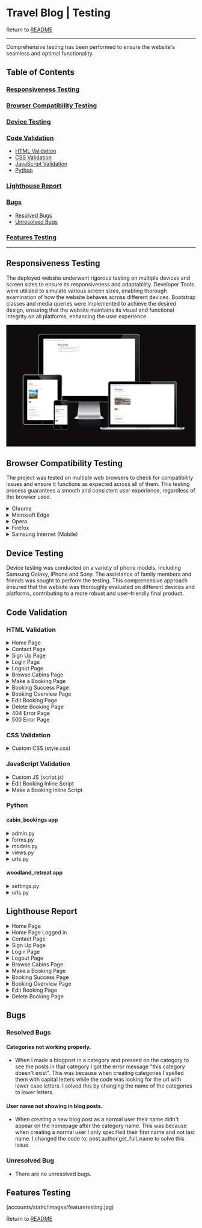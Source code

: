 # Travel Blog | Testing

Return to [README](README.md)
- - -
Comprehensive testing has been performed to ensure the website's seamless and optimal functionality.

## Table of Contents
### [Responsiveness Testing](#responsiveness-testing-1)
### [Browser Compatibility Testing](#browser-compatibility-testing-1)
### [Device Testing](#device-testing-1)
### [Code Validation](#code-validation-1)
* [HTML Validation](#html-validation)
* [CSS Validation](#css-validation)
* [JavaScript Validation](#javascript-validation)
* [Python](#python)
### [Lighthouse Report](#lighthouse-report-1)
### [Bugs](#bugs-1)
* [Resolved Bugs](#resolved-bugs)
* [Unresolved Bugs](#unresolved-bug)
### [Features Testing](#features-testing-1)
---

## Responsiveness Testing

The deployed website underwent rigorous testing on multiple devices and screen sizes to ensure its responsiveness and adaptability. Developer Tools were utilized to simulate various screen sizes, enabling thorough examination of how the website behaves across different devices. Bootstrap classes and media queries were implemented to achieve the desired design, ensuring that the website maintains its visual and functional integrity on all platforms, enhancing the user experience.

![Am I Responsive](accounts/static/images/responsive.jpg)

## Browser Compatibility Testing

The project was tested on multiple web browsers to check for compatibility issues and ensure it functions as expected across all of them. This testing process guarantees a smooth and consistent user experience, regardless of the browser used.

<details>
<summary> Chrome
</summary>

![Chrome](accounts/static/images/chrome.jpg)
</details>

<details>
<summary> Microsoft Edge
</summary>

![Microsoft Edge](accounts/static/images/edge.jpg)
</details>

<details>
<summary> Opera
</summary>

![Opera](accounts/static/images/opera.jpg)
</details>

<details>
<summary> Firefox
</summary>

![Firefox](accounts/static/images/firefox.jpg)
</details>

<details>
<summary> Samsung Internet (Mobile)
</summary>

![Samsung Internet Mobile](accounts/static/images/mobile.jpg)
</details>

## Device Testing

Device testing was conducted on a variety of phone models, including Samsung Galaxy, iPhone and Sony. The assistance of family members and friends was sought to perform the testing. This comprehensive approach ensured that the website was thoroughly evaluated on different devices and platforms, contributing to a more robust and user-friendly final product.

## Code Validation

### HTML Validation

<details>
<summary> Home Page
</summary>

![Home Page](documentation/validation/home-html-validation.PNG)
</details>

<details>
<summary> Contact Page
</summary>

![Contact Page](documentation/validation/contact-html-validation.PNG)
</details>

<details>
<summary> Sign Up Page
</summary>

![Sign Up Page](documentation/validation/sign-up-html-validation.PNG)
</details>

<details>
<summary> Login Page
</summary>

![Login Page](documentation/validation/login-html-validation.PNG)
</details>

<details>
<summary> Logout Page
</summary>

![Logout Page](documentation/validation/logout-html-validation.PNG)
</details>

<details>
<summary> Browse Cabins Page
</summary>

![Browse Cabins Page](documentation/validation/cabin-booking-html-validation.PNG)
</details>

<details>
<summary> Make a Booking Page
</summary>

![Make a Booking Page](documentation/validation/make-booking-html-validation.PNG)
</details>

<details>
<summary> Booking Success Page
</summary>

![Booking Success Page](documentation/validation/booking-successful-html-validation.PNG)
</details>

<details>
<summary> Booking Overview Page
</summary>

![Booking Overview Page](documentation/validation/booking-overview-html-validation.PNG)
</details>

<details>
<summary> Edit Booking Page
</summary>

![Edit Booking Page](documentation/validation/edit-booking-html-validation.PNG)
</details>

<details>
<summary> Delete Booking Page
</summary>

![Delete Booking Page](documentation/validation/delete-booking-html-validation.PNG)
</details>

<details>
<summary> 404 Error Page
</summary>

![404 Error Page](documentation/validation/404-html-validation.PNG)
</details>

<details>
<summary> 500 Error Page
</summary>

![500 Error Page](documentation/validation/500-page-html-validation.PNG)
</details>

### CSS Validation

<details>
<summary> Custom CSS (style.css)
</summary>

![Custom CSS (style.css)](documentation/validation/css-validation.PNG)
</details>

### JavaScript Validation

<details>
<summary> Custom JS (script.js)
</summary>

![Custom JS (script.js)](documentation/validation/js-validation.PNG)
</details>

<details>
<summary> Edit Booking Inline Script
</summary>

![Edit Booking Inline Script](documentation/validation/edit-booking-js-validation.PNG)
</details>

<details>
<summary> Make a Booking Inline Script
</summary>

![Make a Booking Inline Script](documentation/validation/my-booking-js-validation.PNG)
</details>

### Python

#### cabin_bookings app

<details>
<summary> admin.py
</summary>

![admin.py](documentation/validation/admin-python-validation.PNG)
</details>

<details>
<summary> forms.py
</summary>

![forms.py](documentation/validation/forms-python-validation.PNG)
</details>

<details>
<summary> models.py
</summary>

![models.py](documentation/validation/models-python-validation.PNG)
</details>

<details>
<summary> views.py
</summary>

![views.py](documentation/validation/views-python-validation.PNG)
</details>

<details>
<summary> urls.py
</summary>

![urls.py](documentation/validation/urls-python-validation.PNG)
</details>

#### woodland_retreat app

<details>
<summary> settings.py
</summary>

![settings.py](documentation/validation/settings-python-validation.PNG)
</details>

<details>
<summary> urls.py
</summary>

![urls.py](documentation/validation/urls-woodland-python-validation.PNG)
</details>

## Lighthouse Report

<details>
<summary> Home Page
</summary>

![Home Page](documentation/lighthouse_report/home-lighthouse.PNG)
</details>

<details>
<summary> Home Page Logged in
</summary>

![Home Page Logged in](documentation/lighthouse_report/home-logged-lighthouse.PNG)
</details>

<details>
<summary> Contact Page
</summary>

![Contact Page](documentation/lighthouse_report/contact-lighthouse.PNG)
</details>

<details>
<summary> Sign Up Page
</summary>

![Sign Up Page](documentation/lighthouse_report/sign-up-lighthouse.PNG)
</details>

<details>
<summary> Login Page
</summary>

![Login Page](documentation/lighthouse_report/login-lighthouse.PNG)
</details>

<details>
<summary> Logout Page
</summary>

![Logout Page](documentation/lighthouse_report/logout-lighthouse.PNG)
</details>

<details>
<summary> Browse Cabins Page
</summary>

![Browse Cabins Page](documentation/lighthouse_report/browse-cabins-lighthouse.PNG)
</details>

<details>
<summary> Make a Booking Page
</summary>

![Make a Booking Page](documentation/lighthouse_report/make-a-booking-lighthouse.PNG)
</details>

<details>
<summary> Booking Success Page
</summary>

![Booking Success Page](documentation/lighthouse_report/booking-succesful-lighthouse.PNG)
</details>

<details>
<summary> Booking Overview Page
</summary>

![Booking Overview Page](documentation/lighthouse_report/booking-overview-lighthouse.PNG)
</details>

<details>
<summary> Edit Booking Page
</summary>

![Edit Booking Page](documentation/lighthouse_report/edit-booking-lighthouse.PNG)
</details>

<details>
<summary> Delete Booking Page
</summary>

![Delete Booking Page](documentation/lighthouse_report/delete-booking-lighthouse.PNG)
</details>

## Bugs

### Resolved Bugs

#### Categories not working properly.

* When I made a blogpost in a category and pressed on the category to see the posts in that category I got the error message "this category doesn't exist". This was because when creating categories I spelled them with capital letters while the code was looking for the url with lower case letters. I solved this by changing the name of the categories to lower letters.

#### User name not showing in blog posts.

* When creating a new blog post as a normal user their name didn't appear on the homepage after the category name. This was because when creating a normal user I only specified their first name and not last name. I changed the code to: post.author.get_full_name to solve this issue.

### Unresolved Bug

* There are no unresolved bugs.

## Features Testing

(accounts/static/images/featuretesting.jpg)

Return to [README](README.md)